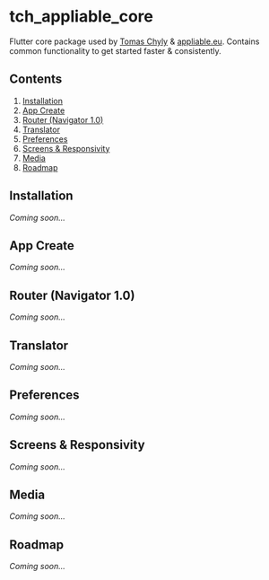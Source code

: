 # tch_appliable_core

Flutter core package used by [Tomas Chyly](https://tomas-chyly.com/en/) & [appliable.eu](https://appliable.eu/). Contains common functionality to get started faster & consistently.

## Contents

1. [Installation](#installation)
2. [App Create](#app-create)
3. [Router (Navigator 1.0)](#router-navigator-10)
4. [Translator](#translator)
5. [Preferences](#preferences)
6. [Screens & Responsivity](#screens--responsivity)
7. [Media](#media)
8. [Roadmap](#roadmap)

## Installation

*Coming soon...*

## App Create

*Coming soon...*

## Router (Navigator 1.0)

*Coming soon...*

## Translator

*Coming soon...*

## Preferences

*Coming soon...*

## Screens & Responsivity

*Coming soon...*

## Media

*Coming soon...*

## Roadmap

*Coming soon...*
